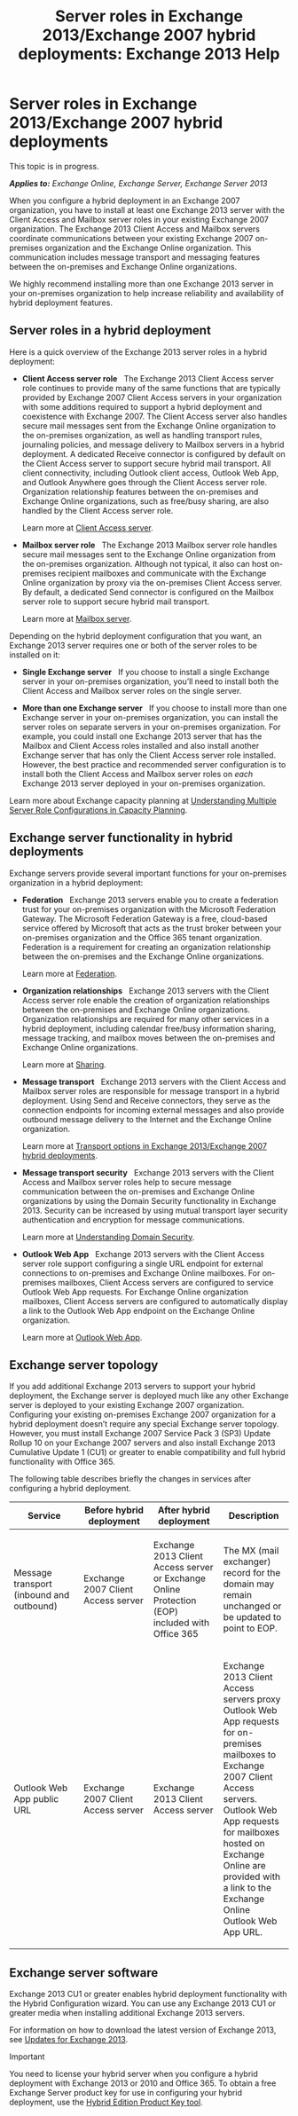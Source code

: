 ﻿---
title: 'Server roles in Exchange 2013/Exchange 2007 hybrid deployments: Exchange 2013 Help'
TOCTitle: Server roles in Exchange 2013/Exchange 2007 hybrid deployments
ms:assetid: d7104efe-6d2a-4260-bc4e-f05da477e30b
ms:mtpsurl: https://technet.microsoft.com/en-us/library/Dn151302(v=EXCHG.150)
ms:contentKeyID: 53095943
ms.date: 12/02/2015
mtps_version: v=EXCHG.150
---

# Server roles in Exchange 2013/Exchange 2007 hybrid deployments

This topic is in progress.  

_**Applies to:** Exchange Online, Exchange Server, Exchange Server 2013_


When you configure a hybrid deployment in an Exchange 2007 organization, you have to install at least one Exchange 2013 server with the Client Access and Mailbox server roles in your existing Exchange 2007 organization. The Exchange 2013 Client Access and Mailbox servers coordinate communications between your existing Exchange 2007 on-premises organization and the Exchange Online organization. This communication includes message transport and messaging features between the on-premises and Exchange Online organizations.

We highly recommend installing more than one Exchange 2013 server in your on-premises organization to help increase reliability and availability of hybrid deployment features.

## Server roles in a hybrid deployment

Here is a quick overview of the Exchange 2013 server roles in a hybrid deployment:

  - **Client Access server role**   The Exchange 2013 Client Access server role continues to provide many of the same functions that are typically provided by Exchange 2007 Client Access servers in your organization with some additions required to support a hybrid deployment and coexistence with Exchange 2007. The Client Access server also handles secure mail messages sent from the Exchange Online organization to the on-premises organization, as well as handling transport rules, journaling policies, and message delivery to Mailbox servers in a hybrid deployment. A dedicated Receive connector is configured by default on the Client Access server to support secure hybrid mail transport. All client connectivity, including Outlook client access, Outlook Web App, and Outlook Anywhere goes through the Client Access server role. Organization relationship features between the on-premises and Exchange Online organizations, such as free/busy sharing, are also handled by the Client Access server role.
    
    Learn more at [Client Access server](https://technet.microsoft.com/en-us/library/dd298114\(v=exchg.150\)).

  - **Mailbox server role**   The Exchange 2013 Mailbox server role handles secure mail messages sent to the Exchange Online organization from the on-premises organization. Although not typical, it also can host on-premises recipient mailboxes and communicate with the Exchange Online organization by proxy via the on-premises Client Access server. By default, a dedicated Send connector is configured on the Mailbox server role to support secure hybrid mail transport.
    
    Learn more at [Mailbox server](https://technet.microsoft.com/en-us/library/jj150491\(v=exchg.150\)).

Depending on the hybrid deployment configuration that you want, an Exchange 2013 server requires one or both of the server roles to be installed on it:

  - **Single Exchange server**   If you choose to install a single Exchange server in your on-premises organization, you’ll need to install both the Client Access and Mailbox server roles on the single server.

  - **More than one Exchange server**   If you choose to install more than one Exchange server in your on-premises organization, you can install the server roles on separate servers in your on-premises organization. For example, you could install one Exchange 2013 server that has the Mailbox and Client Access roles installed and also install another Exchange server that has only the Client Access server role installed. However, the best practice and recommended server configuration is to install both the Client Access and Mailbox server roles on *each* Exchange 2013 server deployed in your on-premises organization.

Learn more about Exchange capacity planning at [Understanding Multiple Server Role Configurations in Capacity Planning](http://go.microsoft.com/fwlink/?linkid=266576).

## Exchange server functionality in hybrid deployments

Exchange servers provide several important functions for your on-premises organization in a hybrid deployment:

  - **Federation**   Exchange 2013 servers enable you to create a federation trust for your on-premises organization with the Microsoft Federation Gateway. The Microsoft Federation Gateway is a free, cloud-based service offered by Microsoft that acts as the trust broker between your on-premises organization and the Office 365 tenant organization. Federation is a requirement for creating an organization relationship between the on-premises and the Exchange Online organizations.
    
    Learn more at [Federation](https://technet.microsoft.com/en-us/library/dd335047\(v=exchg.150\)).

  - **Organization relationships**   Exchange 2013 servers with the Client Access server role enable the creation of organization relationships between the on-premises and Exchange Online organizations. Organization relationships are required for many other services in a hybrid deployment, including calendar free/busy information sharing, message tracking, and mailbox moves between the on-premises and Exchange Online organizations.
    
    Learn more at [Sharing](https://technet.microsoft.com/en-us/library/dd638083\(v=exchg.150\)).

  - **Message transport**   Exchange 2013 servers with the Client Access and Mailbox server roles are responsible for message transport in a hybrid deployment. Using Send and Receive connectors, they serve as the connection endpoints for incoming external messages and also provide outbound message delivery to the Internet and the Exchange Online organization.
    
    Learn more at [Transport options in Exchange 2013/Exchange 2007 hybrid deployments](transport-options-in-exchange-2013-exchange-2007-hybrid-deployments-exchange-2013-help.md).

  - **Message transport security**   Exchange 2013 servers with the Client Access and Mailbox server roles help to secure message communication between the on-premises and Exchange Online organizations by using the Domain Security functionality in Exchange 2013. Security can be increased by using mutual transport layer security authentication and encryption for message communications.
    
    Learn more at [Understanding Domain Security](http://go.microsoft.com/fwlink/p/?linkid=266581).

  - **Outlook Web App**   Exchange 2013 servers with the Client Access server role support configuring a single URL endpoint for external connections to on-premises and Exchange Online mailboxes. For on-premises mailboxes, Client Access servers are configured to service Outlook Web App requests. For Exchange Online organization mailboxes, Client Access servers are configured to automatically display a link to the Outlook Web App endpoint on the Exchange Online organization.
    
    Learn more at [Outlook Web App](https://technet.microsoft.com/en-us/library/jj657718\(v=exchg.150\)).

## Exchange server topology

If you add additional Exchange 2013 servers to support your hybrid deployment, the Exchange server is deployed much like any other Exchange server is deployed to your existing Exchange 2007 organization. Configuring your existing on-premises Exchange 2007 organization for a hybrid deployment doesn’t require any special Exchange server topology. However, you must install Exchange 2007 Service Pack 3 (SP3) Update Rollup 10 on your Exchange 2007 servers and also install Exchange 2013 Cumulative Update 1 (CU1) or greater to enable compatibility and full hybrid functionality with Office 365.

The following table describes briefly the changes in services after configuring a hybrid deployment.


<table>
<colgroup>
<col style="width: 25%" />
<col style="width: 25%" />
<col style="width: 25%" />
<col style="width: 25%" />
</colgroup>
<thead>
<tr class="header">
<th>Service</th>
<th>Before hybrid deployment</th>
<th>After hybrid deployment</th>
<th>Description</th>
</tr>
</thead>
<tbody>
<tr class="odd">
<td><p>Message transport (inbound and outbound)</p></td>
<td><p>Exchange 2007 Client Access server</p></td>
<td><p>Exchange 2013 Client Access server or Exchange Online Protection (EOP) included with Office 365</p></td>
<td><p>The MX (mail exchanger) record for the domain may remain unchanged or be updated to point to EOP.</p></td>
</tr>
<tr class="even">
<td><p>Outlook Web App public URL</p></td>
<td><p>Exchange 2007 Client Access server</p></td>
<td><p>Exchange 2013 Client Access server</p></td>
<td><p>Exchange 2013 Client Access servers proxy Outlook Web App requests for on-premises mailboxes to Exchange 2007 Client Access servers. Outlook Web App requests for mailboxes hosted on Exchange Online are provided with a link to the Exchange Online Outlook Web App URL.</p></td>
</tr>
</tbody>
</table>


## Exchange server software

Exchange 2013 CU1 or greater enables hybrid deployment functionality with the Hybrid Configuration wizard. You can use any Exchange 2013 CU1 or greater media when installing additional Exchange 2013 servers.

For information on how to download the latest version of Exchange 2013, see [Updates for Exchange 2013](http://technet.microsoft.com/library/jj907309).


> [!IMPORTANT]
> You need to license your hybrid server when you configure a hybrid deployment with Exchange 2013 or 2010 and Office 365. To obtain a free Exchange Server product key for use in configuring your hybrid deployment, use the <A href="http://aka.ms/hybridkey">Hybrid Edition Product Key tool</A>.


